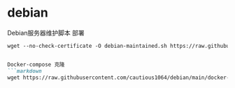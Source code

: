 # debian

Debian服务器维护脚本 部署
```markdown
wget --no-check-certificate -O debian-maintained.sh https://raw.githubusercontent.com/cautious1064/debian/main/debian-maintained.sh && chmod a+x debian-maintained.sh && bash debian-maintained.sh


Docker-compose 克隆
```markdown
wget https://raw.githubusercontent.com/cautious1064/debian/main/docker-compose.yml

